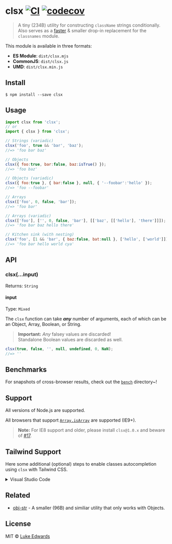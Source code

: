 # clsx [![CI](https://github.com/lukeed/clsx/workflows/CI/badge.svg)](https://github.com/lukeed/clsx/actions?query=workflow%3ACI) [![codecov](https://badgen.net/codecov/c/github/lukeed/clsx)](https://codecov.io/gh/lukeed/clsx)

> A tiny (234B) utility for constructing `className` strings conditionally.<Br>
> Also serves as a [faster](clsx/blob/master/bench) & smaller drop-in replacement for the `classnames` module.

This module is available in three formats:

* **ES Module**: `dist/clsx.mjs`
* **CommonJS**: `dist/clsx.js`
* **UMD**: `dist/clsx.min.js`


## Install

```
$ npm install --save clsx
```


## Usage

```js
import clsx from 'clsx';
// or
import { clsx } from 'clsx';

// Strings (variadic)
clsx('foo', true && 'bar', 'baz');
//=> 'foo bar baz'

// Objects
clsx({ foo:true, bar:false, baz:isTrue() });
//=> 'foo baz'

// Objects (variadic)
clsx({ foo:true }, { bar:false }, null, { '--foobar':'hello' });
//=> 'foo --foobar'

// Arrays
clsx(['foo', 0, false, 'bar']);
//=> 'foo bar'

// Arrays (variadic)
clsx(['foo'], ['', 0, false, 'bar'], [['baz', [['hello'], 'there']]]);
//=> 'foo bar baz hello there'

// Kitchen sink (with nesting)
clsx('foo', [1 && 'bar', { baz:false, bat:null }, ['hello', ['world']]], 'cya');
//=> 'foo bar hello world cya'
```


## API

### clsx(...input)
Returns: `String`

#### input
Type: `Mixed`

The `clsx` function can take ***any*** number of arguments, each of which can be an Object, Array, Boolean, or String.

> **Important:** _Any_ falsey values are discarded!<br>Standalone Boolean values are discarded as well.

```js
clsx(true, false, '', null, undefined, 0, NaN);
//=> ''
```

## Benchmarks

For snapshots of cross-browser results, check out the [`bench`](bench) directory~!

## Support

All versions of Node.js are supported.

All browsers that support [`Array.isArray`](https://developer.mozilla.org/en-US/docs/Web/JavaScript/Reference/Global_Objects/Array/isArray#Browser_compatibility) are supported (IE9+).

>**Note:** For IE8 support and older, please install `clsx@1.0.x` and beware of [#17](https://github.com/lukeed/clsx/issues/17).

## Tailwind Support

Here some additional (optional) steps to enable classes autocompletion using `clsx` with Tailwind CSS.
<details>

<summary>
  Visual Studio Code
</summary>

1. [Install the "Tailwind CSS IntelliSense" Visual Studio Code extension](https://marketplace.visualstudio.com/items?itemName=bradlc.vscode-tailwindcss)

2. Add the following to your [`settings.json`](https://code.visualstudio.com/docs/getstarted/settings):

  ```json
   {
    "tailwindCSS.experimental.classRegex": [
      ["clsx\\(([^)]*)\\)", "(?:'|\"|`)([^']*)(?:'|\"|`)"]
    ]
   }
  ```
</details>

## Related

- [obj-str](https://github.com/lukeed/obj-str) - A smaller (96B) and similiar utility that only works with Objects.

## License

MIT © [Luke Edwards](https://lukeed.com)
